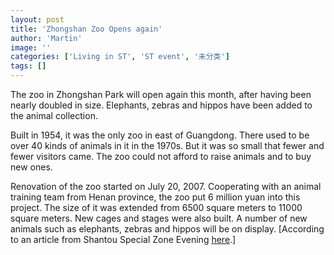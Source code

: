 ```yaml
---
layout: post
title: 'Zhongshan Zoo Opens again'
author: 'Martin'
image: ''
categories: ['Living in ST', 'ST event', '未分类']
tags: []
---
```


The zoo in Zhongshan Park will open again this month, after having been nearly doubled in size. Elephants, zebras and hippos have been added to the animal collection.

Built in 1954, it was the only zoo in east of Guangdong. There used to be over 40 kinds of animals in it in the 1970s. But it was so small that fewer and fewer visitors came. The zoo could not afford to raise animals and to buy new ones. 

Renovation of the zoo started on July 20, 2007. Cooperating with an animal training team from Henan province, the zoo put 6 million yuan into this project. The size of it was extended from 6500 square meters to 11000 square meters. New cages and stages were also built. A number of new animals such as elephants, zebras and hippos will be on display. \[According to an article from Shantou Special Zone Evening [here](http://www.dahuawang.com/localnews/showlocal.asp?no=98062).\]
